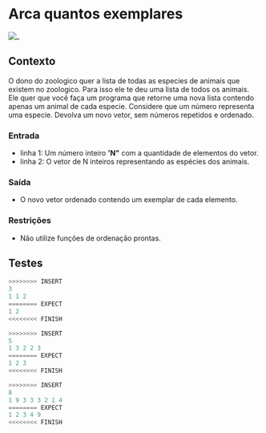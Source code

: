 # Arca quantos exemplares

![_](https://raw.githubusercontent.com/qxcodefup/arcade/master/base/exemplares/cover.jpg)

## Contexto

O dono do zoologico quer a lista de todas as especies de animais  que existem no zoologico. Para isso ele te deu uma lista de todos  os animais. Ele quer que você faça um programa que retorne uma  nova lista contendo apenas um animal de cada especie. Considere que um número representa uma especie. Devolva um novo vetor, sem números repetidos e ordenado.

### Entrada

- linha 1: Um número inteiro **'N"** com a quantidade de elementos do vetor.
- linha 2: O vetor de N inteiros representando as espécies dos animais.

### Saída

- O novo vetor ordenado contendo um exemplar de cada elemento.

### Restrições

- Não utilize funções de ordenação prontas.

## Testes

```py
>>>>>>>> INSERT
3
1 1 2
======== EXPECT
1 2
<<<<<<<< FINISH
```

```py
>>>>>>>> INSERT
5
1 3 2 2 3
======== EXPECT
1 2 3
<<<<<<<< FINISH
```

```py
>>>>>>>> INSERT
8
1 9 3 3 3 2 1 4
======== EXPECT
1 2 3 4 9
<<<<<<<< FINISH
```
